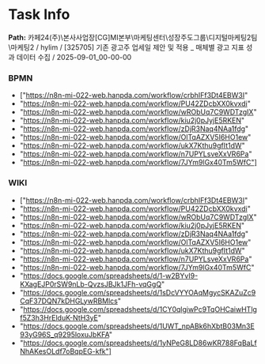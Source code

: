 # Task Info

**Path:** 카페24(주)\본사사업장\[CG]MI본부\마케팅센터\성장주도그룹\디지털마케팅2팀\마케팅2 / hylim / [325705] 기존 광고주 업세일 제안 및 적용 _ 매체별 광고 지표 성과 데이터 수집 / 2025-09-01_00-00-00

### BPMN
- ["https://n8n-mi-022-web.hanpda.com/workflow/crbhIFf3Dt4EBW3I"
- "https://n8n-mi-022-web.hanpda.com/workflow/PU42ZDcbXX0kvxdi"
- "https://n8n-mi-022-web.hanpda.com/workflow/wRObUq7C9WDTzgIX"
- "https://n8n-mi-022-web.hanpda.com/workflow/kiu2j0pJyjE5RKEN"
- "https://n8n-mi-022-web.hanpda.com/workflow/zDjR3Naq4NAa1fdg"
- "https://n8n-mi-022-web.hanpda.com/workflow/OlTqAZXV5I6HO1ew"
- "https://n8n-mi-022-web.hanpda.com/workflow/ukX7Kthu9gfIt1dW"
- "https://n8n-mi-022-web.hanpda.com/workflow/n7UPYLsveXxVR6Pa"
- "https://n8n-mi-022-web.hanpda.com/workflow/7JYm9lGx40Tm5WfC"]

### WIKI
- ["https://n8n-mi-022-web.hanpda.com/workflow/crbhIFf3Dt4EBW3I"
- "https://n8n-mi-022-web.hanpda.com/workflow/PU42ZDcbXX0kvxdi"
- "https://n8n-mi-022-web.hanpda.com/workflow/wRObUq7C9WDTzgIX"
- "https://n8n-mi-022-web.hanpda.com/workflow/kiu2j0pJyjE5RKEN"
- "https://n8n-mi-022-web.hanpda.com/workflow/zDjR3Naq4NAa1fdg"
- "https://n8n-mi-022-web.hanpda.com/workflow/OlTqAZXV5I6HO1ew"
- "https://n8n-mi-022-web.hanpda.com/workflow/ukX7Kthu9gfIt1dW"
- "https://n8n-mi-022-web.hanpda.com/workflow/n7UPYLsveXxVR6Pa"
- "https://n8n-mi-022-web.hanpda.com/workflow/7JYm9lGx40Tm5WfC"
- "https://docs.google.com/spreadsheets/d/1-w2BYvI9-KXagEJP0rSW9nLb-QvzsJBJk1JFh-vqGgQ"
- "https://docs.google.com/spreadsheets/d/1sDcVYYOAqMgycSKAZuZc9CqF37DQN7kDHGLywRBMlcs"
- "https://docs.google.com/spreadsheets/d/1CY0qlgiwPc9TqOHCaiwHTlgf5Z3h3HrElduK-NtH3yE"
- "https://docs.google.com/spreadsheets/d/1UWT_npABk6hXbtB03Mn3E93yG96S_q9295loxuJbKFA"
- "https://docs.google.com/spreadsheets/d/1yNPeG8LD86wKR788FqBaLfNhAKesOLdf7oBqpEG-kfk"]

